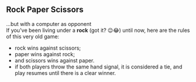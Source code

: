 ## Rock Paper Scissors
...but with a computer as opponent  
If you've been living under a __rock__ (got it? 😉😂) until now, here are the rules of this very old game:
* rock wins against scissors; 
* paper wins against rock; 
* and scissors wins against paper. 
* if both players throw the same hand signal, it is considered a tie, and play resumes until there is a clear winner.
